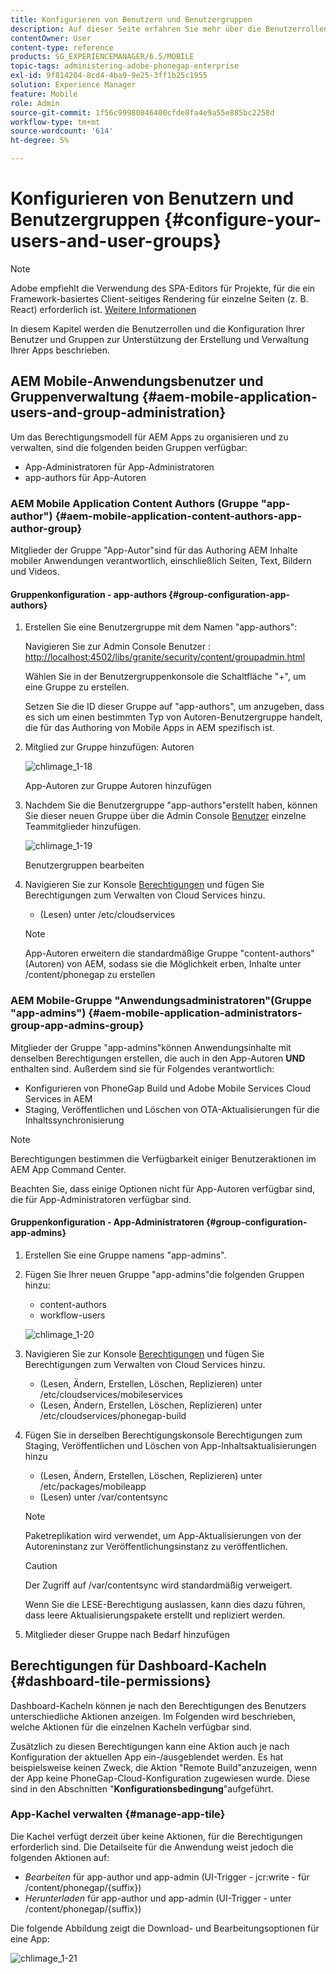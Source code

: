 ```yaml
---
title: Konfigurieren von Benutzern und Benutzergruppen
description: Auf dieser Seite erfahren Sie mehr über die Benutzerrollen und die Konfiguration Ihrer Benutzer und Gruppen zur Unterstützung der Erstellung und Verwaltung Ihrer mobilen Apps.
contentOwner: User
content-type: reference
products: SG_EXPERIENCEMANAGER/6.5/MOBILE
topic-tags: administering-adobe-phonegap-enterprise
exl-id: 9f814204-8cd4-4ba9-9e25-3ff1b25c1955
solution: Experience Manager
feature: Mobile
role: Admin
source-git-commit: 1f56c99980846400cfde8fa4e9a55e885bc2258d
workflow-type: tm+mt
source-wordcount: '614'
ht-degree: 5%

---
```


# Konfigurieren von Benutzern und Benutzergruppen {#configure-your-users-and-user-groups}

>[!NOTE]
>
>Adobe empfiehlt die Verwendung des SPA-Editors für Projekte, für die ein Framework-basiertes Client-seitiges Rendering für einzelne Seiten (z. B. React) erforderlich ist. [Weitere Informationen](/help/sites-developing/spa-overview.md)

In diesem Kapitel werden die Benutzerrollen und die Konfiguration Ihrer Benutzer und Gruppen zur Unterstützung der Erstellung und Verwaltung Ihrer Apps beschrieben.

## AEM Mobile-Anwendungsbenutzer und Gruppenverwaltung {#aem-mobile-application-users-and-group-administration}

Um das Berechtigungsmodell für AEM Apps zu organisieren und zu verwalten, sind die folgenden beiden Gruppen verfügbar:

* App-Administratoren für App-Administratoren
* app-authors für App-Autoren

### AEM Mobile Application Content Authors (Gruppe &quot;app-author&quot;) {#aem-mobile-application-content-authors-app-author-group}

Mitglieder der Gruppe &quot;App-Autor&quot;sind für das Authoring AEM Inhalte mobiler Anwendungen verantwortlich, einschließlich Seiten, Text, Bildern und Videos.

#### Gruppenkonfiguration - app-authors {#group-configuration-app-authors}

1. Erstellen Sie eine Benutzergruppe mit dem Namen &quot;app-authors&quot;:

   Navigieren Sie zur Admin Console Benutzer : [http://localhost:4502/libs/granite/security/content/groupadmin.html](http://localhost:4502/libs/granite/security/content/groupadmin.html)

   Wählen Sie in der Benutzergruppenkonsole die Schaltfläche &quot;+&quot;, um eine Gruppe zu erstellen.

   Setzen Sie die ID dieser Gruppe auf &quot;app-authors&quot;, um anzugeben, dass es sich um einen bestimmten Typ von Autoren-Benutzergruppe handelt, die für das Authoring von Mobile Apps in AEM spezifisch ist.

1. Mitglied zur Gruppe hinzufügen: Autoren

   ![chlimage_1-18](assets/chlimage_1-18.png)

   App-Autoren zur Gruppe Autoren hinzufügen

1. Nachdem Sie die Benutzergruppe &quot;app-authors&quot;erstellt haben, können Sie dieser neuen Gruppe über die Admin Console [Benutzer](http://localhost:4502/libs/granite/security/content/useradmin.md) einzelne Teammitglieder hinzufügen.

   ![chlimage_1-19](assets/chlimage_1-19.png)

   Benutzergruppen bearbeiten

1. Navigieren Sie zur Konsole [Berechtigungen](http://localhost:4502/useradmin) und fügen Sie Berechtigungen zum Verwalten von Cloud Services hinzu.

   * (Lesen) unter /etc/cloudservices

   >[!NOTE]
   >
   >App-Autoren erweitern die standardmäßige Gruppe &quot;content-authors&quot;(Autoren) von AEM, sodass sie die Möglichkeit erben, Inhalte unter /content/phonegap zu erstellen

### AEM Mobile-Gruppe &quot;Anwendungsadministratoren&quot;(Gruppe &quot;app-admins&quot;) {#aem-mobile-application-administrators-group-app-admins-group}

Mitglieder der Gruppe &quot;app-admins&quot;können Anwendungsinhalte mit denselben Berechtigungen erstellen, die auch in den App-Autoren **UND** enthalten sind. Außerdem sind sie für Folgendes verantwortlich:

* Konfigurieren von PhoneGap Build und Adobe Mobile Services Cloud Services in AEM
* Staging, Veröffentlichen und Löschen von OTA-Aktualisierungen für die Inhaltssynchronisierung

>[!NOTE]
>
>Berechtigungen bestimmen die Verfügbarkeit einiger Benutzeraktionen im AEM App Command Center.
>
>Beachten Sie, dass einige Optionen nicht für App-Autoren verfügbar sind, die für App-Administratoren verfügbar sind.

#### Gruppenkonfiguration - App-Administratoren {#group-configuration-app-admins}

1. Erstellen Sie eine Gruppe namens &quot;app-admins&quot;.
1. Fügen Sie Ihrer neuen Gruppe &quot;app-admins&quot;die folgenden Gruppen hinzu:

   * content-authors
   * workflow-users

   ![chlimage_1-20](assets/chlimage_1-20.png)

1. Navigieren Sie zur Konsole [Berechtigungen](http://localhost:4502/useradmin) und fügen Sie Berechtigungen zum Verwalten von Cloud Services hinzu.

   * (Lesen, Ändern, Erstellen, Löschen, Replizieren) unter /etc/cloudservices/mobileservices
   * (Lesen, Ändern, Erstellen, Löschen, Replizieren) unter /etc/cloudservices/phonegap-build

1. Fügen Sie in derselben Berechtigungskonsole Berechtigungen zum Staging, Veröffentlichen und Löschen von App-Inhaltsaktualisierungen hinzu

   * (Lesen, Ändern, Erstellen, Löschen, Replizieren) unter /etc/packages/mobileapp
   * (Lesen) unter /var/contentsync

   >[!NOTE]
   >
   >Paketreplikation wird verwendet, um App-Aktualisierungen von der Autoreninstanz zur Veröffentlichungsinstanz zu veröffentlichen.

   >[!CAUTION]
   >
   >Der Zugriff auf /var/contentsync wird standardmäßig verweigert.
   >
   >Wenn Sie die LESE-Berechtigung auslassen, kann dies dazu führen, dass leere Aktualisierungspakete erstellt und repliziert werden.

1. Mitglieder dieser Gruppe nach Bedarf hinzufügen

## Berechtigungen für Dashboard-Kacheln {#dashboard-tile-permissions}

Dashboard-Kacheln können je nach den Berechtigungen des Benutzers unterschiedliche Aktionen anzeigen. Im Folgenden wird beschrieben, welche Aktionen für die einzelnen Kacheln verfügbar sind.

Zusätzlich zu diesen Berechtigungen kann eine Aktion auch je nach Konfiguration der aktuellen App ein-/ausgeblendet werden. Es hat beispielsweise keinen Zweck, die Aktion &quot;Remote Build&quot;anzuzeigen, wenn der App keine PhoneGap-Cloud-Konfiguration zugewiesen wurde. Diese sind in den Abschnitten &quot;**Konfigurationsbedingung**&quot;aufgeführt.

### App-Kachel verwalten {#manage-app-tile}

Die Kachel verfügt derzeit über keine Aktionen, für die Berechtigungen erforderlich sind. Die Detailseite für die Anwendung weist jedoch die folgenden Aktionen auf:

* *Bearbeiten* für app-author und app-admin (UI-Trigger - jcr:write - für /content/phonegap/{suffix})
* *Herunterladen* für app-author und app-admin (UI-Trigger - unter /content/phonegap/{suffix})

Die folgende Abbildung zeigt die Download- und Bearbeitungsoptionen für eine App:

![chlimage_1-21](assets/chlimage_1-21.png)
